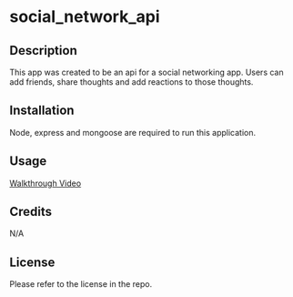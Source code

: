 # social_network_api

## Description
This app was created to be an api for a social networking app. Users can add friends, share thoughts and add reactions to those thoughts.

## Installation
Node, express and mongoose are required to run this application.

## Usage
[Walkthrough Video]()

## Credits
N/A

## License
Please refer to the license in the repo.